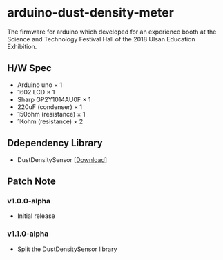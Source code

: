 # arduino-dust-density-meter
The firmware for arduino which developed for an experience booth at the Science and Technology Festival Hall of the 2018 Ulsan Education Exhibition.

## H/W Spec

- Arduino uno × 1
- 1602 LCD × 1
- Sharp GP2Y1014AU0F × 1
- 220uF (condenser) × 1
- 150ohm (resistance) × 1
- 1Kohm (resistance) × 2

## Ddependency Library

- DustDensitySensor [[Download](https://github.com/nulLeeKH/arduino-optical-dust-sensor-library)]

## Patch Note

### v1.0.0-alpha

- Initial release

### v1.1.0-alpha

- Split the DustDensitySensor library
